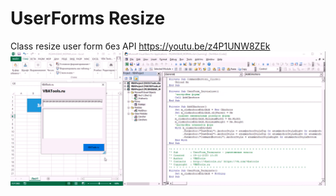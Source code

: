 # UserForms Resize
 Class resize user form без API
 https://youtu.be/z4P1UNW8ZEk
[![Class resize user form без API](https://github.com/vbatools/UserForms-Resize/blob/main/ResizeUserForm.gif)](https://youtu.be/z4P1UNW8ZEk)
